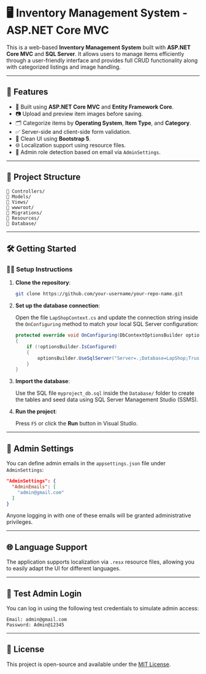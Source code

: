 # 🖥️ Inventory Management System - ASP.NET Core MVC

This is a web-based **Inventory Management System** built with **ASP.NET Core MVC** and **SQL Server**. It allows users to manage items efficiently through a user-friendly interface and provides full CRUD functionality along with categorized listings and image handling.

---

## 🚀 Features

- 🧩 Built using **ASP.NET Core MVC** and **Entity Framework Core**.
- 📷 Upload and preview item images before saving.
- 🗂 Categorize items by **Operating System**, **Item Type**, and **Category**.
- ✅ Server-side and client-side form validation.
- 🎨 Clean UI using **Bootstrap 5**.
- 🌐 Localization support using resource files.
- 🔐 Admin role detection based on email via `AdminSettings`.

---

## 📂 Project Structure

```
📁 Controllers/
📁 Models/
📁 Views/
📁 wwwroot/
📁 Migrations/
📁 Resources/
📁 Database/
```

---

## 🛠️ Getting Started

### 🧑‍💻 Setup Instructions

1. **Clone the repository**:

   ```bash
   git clone https://github.com/your-username/your-repo-name.git
   ```

2. **Set up the database connection**:

   Open the file `LapShopContext.cs` and update the connection string inside the `OnConfiguring` method to match your local SQL Server configuration:

   ```csharp
   protected override void OnConfiguring(DbContextOptionsBuilder optionsBuilder)
   {
       if (!optionsBuilder.IsConfigured)
       {
           optionsBuilder.UseSqlServer("Server=.;Database=LapShop;Trusted_Connection=True;");
       }
   }
   ```

3. **Import the database**:

   Use the SQL file `myproject_db.sql` inside the `Database/` folder to create the tables and seed data using SQL Server Management Studio (SSMS).

4. **Run the project**:

   Press `F5` or click the **Run** button in Visual Studio.

---

## 🔐 Admin Settings

You can define admin emails in the `appsettings.json` file under `AdminSettings`:

```json
"AdminSettings": {
  "AdminEmails": [
    "admin@gmail.com"
  ]
}
```

Anyone logging in with one of these emails will be granted administrative privileges.

---

## 🌐 Language Support

The application supports localization via `.resx` resource files, allowing you to easily adapt the UI for different languages.

---

## 🧪 Test Admin Login

You can log in using the following test credentials to simulate admin access:

```
Email: admin@gmail.com
Password: Admin@12345
```

---

## 📄 License

This project is open-source and available under the [MIT License](LICENSE).

